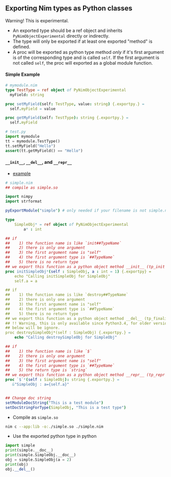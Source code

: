 ## Exporting Nim types as Python classes

Warning! This is experimental.
* An exported type should be a ref object and inherits `PyNimObjectExperimental` directly or indirectly.
* The type will only be exported if at least one exported "method" is defined.
* A proc will be exported as python type method *only* if it's first argument is of the corresponding type and is called `self`. If the first argument is not called `self`, the proc will exported as a global module function.

#### Simple Example
```nim
# mymodule.nim
type TestType = ref object of PyNimObjectExperimental
  myField: string

proc setMyField(self: TestType, value: string) {.exportpy.} =
  self.myField = value

proc getMyField(self: TestType): string {.exportpy.} =
  self.myField
```

``` py
# test.py
import mymodule
tt = mymodule.TestType()
tt.setMyField("Hello")
assert(tt.getMyField() == "Hello")
```

#### `__init__`, `__del__`, and `__repr__`
* [example](../tests/export_pytype.nim)
```nim
# simple.nim
## compile as simple.so

import nimpy
import strformat

pyExportModule("simple") # only needed if your filename is not simple.nim

type
    SimpleObj* = ref object of PyNimObjectExperimental
        a* : int

## if 
##    1) the function name is like `init##TypeName`
##    2) there is only one argument
##    3) the first argument name is "self"
##    4) the first argument type is `##TypeName`
##    5) there is no return type
## we export this function as a python object method __init__ (tp_init in PyTypeObject)
proc initSimpleObj*(self : SimpleObj, a : int = 1) {.exportpy} =
    echo "Calling initSimpleObj for SimpleObj"
    self.a = a

## if 
##    1) the function name is like `destroy##TypeName`
##    2) there is only one argument
##    3) the first argument name is "self"
##    4) the first argument type is `##TypeName`
##    5) there is no return type
## we export this function as a python object method __del__ (tp_finalize in PyTypeObject)
## !! Warning, this is only available since Python3.4, for older versions, the destroySimpleObj
## below will be ignore.
proc destroySimpleObj*(self : SimpleObj) {.exportpy.} =
    echo "Calling destroySimpleObj for SimpleObj"

## if
##    1) the function name is like `$`
##    2) there is only one argument
##    3) the first argument name is "self"
##    4) the first argument type is `##TypeName`
##    5) the return type is `string`
## we export this function as a python object method __repr__ (tp_repr in PyTypeObject)
proc `$`*(self : SimpleObj): string {.exportpy.} =
   &"SimpleObj : a={self.a}" 


## Change doc string
setModuleDocString("This is a test module")
setDocStringForType(SimpleObj, "This is a test type")
```

* Compile as `simple.so`
```bash
nim c --app:lib -o:./simple.so ./simple.nim
```

* Use the exported python type in python
```python
import simple
print(simple.__doc__)
print(simple.SimpleObj.__doc__)
obj = simple.SimpleObj(a = 2)
print(obj)
obj.__del__()
```